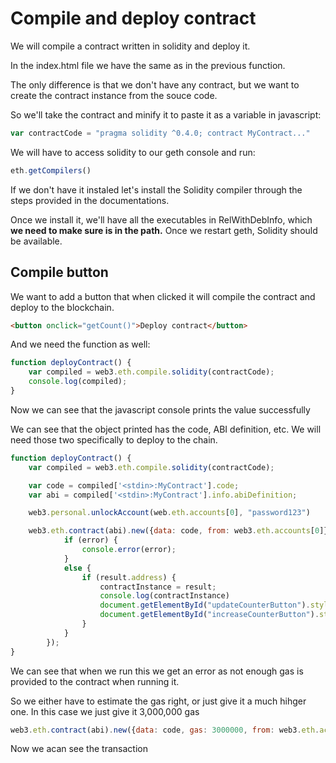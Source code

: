# Compile and deploy contract

We will compile a contract written in solidity and deploy it.

In the index.html file we have the same as in the previous function.

The only difference is that we don't have any contract, but we want to create the contract instance from the souce code.

So we'll take the contract and minify it to paste it as a variable in javascript:

``` javascript
var contractCode = "pragma solidity ^0.4.0; contract MyContract..."
```

We will have to access solidity to our geth console and run:

``` javascript
eth.getCompilers()
```

If we don't have it instaled let's install the Solidity compiler through the steps provided in the documentations.

Once we install it, we'll have all the executables in RelWithDebInfo, which **we need to make sure is in the path.** Once we restart geth, Solidity should be available.

## Compile button

We want to add a button that when clicked it will compile the contract and deploy to the blockchain.

``` html
<button onclick="getCount()">Deploy contract</button>
```

And we need the function as well:

``` javascript
function deployContract() {
    var compiled = web3.eth.compile.solidity(contractCode);
    console.log(compiled);
}
```

Now we can see that the javascript console prints the value successfully

We can see that the object printed has the code, ABI definition, etc. We will need those two specifically to deploy to the chain.

``` javascript
function deployContract() {
    var compiled = web3.eth.compile.solidity(contractCode);

    var code = compiled['<stdin>:MyContract'].code;
    var abi = compiled['<stdin>:MyContract'].info.abiDefinition;

    web3.personal.unlockAccount(web.eth.accounts[0], "password123")

    web3.eth.contract(abi).new({data: code, from: web3.eth.accounts[0]}, function(error, result) {
            if (error) {
                console.error(error);
            }
            else {
                if (result.address) {
                    contractInstance = result;
                    console.log(contractInstance)
                    document.getElementById("updateCounterButton").style.visibility = "visible";
                    document.getElementById("increaseCounterButton").style.visibility = "visible";
                }
            }
        });
}
```

We can see that when we run this we get an error as not enough gas is provided to the contract when running it.

So we either have to estimate the gas right, or just give it a much hihger one. In this case we just give it 3,000,000 gas

``` javascript
web3.eth.contract(abi).new({data: code, gas: 3000000, from: web3.eth.accounts[0]}
```

Now we acan see the transaction


